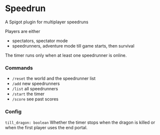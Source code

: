 # Speedrun

A Spigot plugin for multiplayer speedruns

Players are either

- spectators, spectator mode
- speedrunners, adventure mode till game starts, then survival

The timer runs only when at least one speedrunner is online.

### Commands

- `/reset` the world and the speedrunner list
- `/add` new speedrunners
- `/list` all speedrunners
- `/start` the timer
- `/score` see past scores

### Config

`till_dragon: boolean`
Whether the timer stops when the dragon is killed or when the first player uses the end portal.